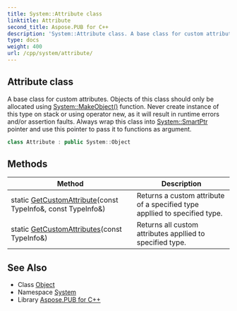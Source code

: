 ```yaml
---
title: System::Attribute class
linktitle: Attribute
second_title: Aspose.PUB for C++
description: 'System::Attribute class. A base class for custom attributes. Objects of this class should only be allocated using System::MakeObject() function. Never create instance of this type on stack or using operator new, as it will result in runtime errors and/or assertion faults. Always wrap this class into System::SmartPtr pointer and use this pointer to pass it to functions as argument in C++.'
type: docs
weight: 400
url: /cpp/system/attribute/
---
```

## Attribute class


A base class for custom attributes. Objects of this class should only be allocated using [System::MakeObject()](../makeobject/) function. Never create instance of this type on stack or using operator new, as it will result in runtime errors and/or assertion faults. Always wrap this class into [System::SmartPtr](../smartptr/) pointer and use this pointer to pass it to functions as argument.

```cpp
class Attribute : public System::Object
```

## Methods

| Method | Description |
| --- | --- |
| static [GetCustomAttribute](./getcustomattribute/)(const TypeInfo\&, const TypeInfo\&) | Returns a custom attribute of a specified type appllied to specified type. |
| static [GetCustomAttributes](./getcustomattributes/)(const TypeInfo\&) | Returns all custom attributes appllied to specified type. |
## See Also

* Class [Object](../object/)
* Namespace [System](../)
* Library [Aspose.PUB for C++](../../)
